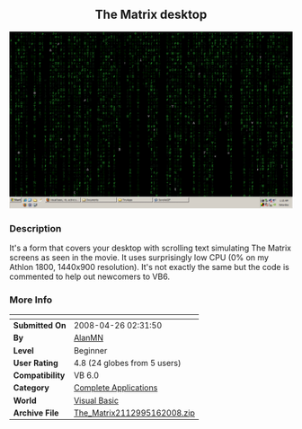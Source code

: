 ﻿<div align="center">

## The Matrix desktop

<img src="PIC20085161328221740.gif">
</div>

### Description

It's a form that covers your desktop with scrolling text simulating The Matrix screens as seen in the movie. It uses surprisingly low CPU (0% on my Athlon 1800, 1440x900 resolution). It's not exactly the same but the code is commented to help out newcomers to VB6.
 
### More Info
 


<span>             |<span>
---                |---
**Submitted On**   |2008-04-26 02:31:50
**By**             |[AlanMN](https://github.com/Planet-Source-Code/PSCIndex/blob/master/ByAuthor/alanmn.md)
**Level**          |Beginner
**User Rating**    |4.8 (24 globes from 5 users)
**Compatibility**  |VB 6\.0
**Category**       |[Complete Applications](https://github.com/Planet-Source-Code/PSCIndex/blob/master/ByCategory/complete-applications__1-27.md)
**World**          |[Visual Basic](https://github.com/Planet-Source-Code/PSCIndex/blob/master/ByWorld/visual-basic.md)
**Archive File**   |[The\_Matrix2112995162008\.zip](https://github.com/Planet-Source-Code/alanmn-the-matrix-desktop__1-70549/archive/master.zip)








